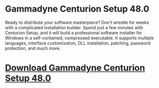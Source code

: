 # Gammadyne Centurion Setup 48.0

Ready to distribute your software masterpiece? Don't wrestle for weeks with a complicated installation builder. Spend just a few minutes with Centurion Setup, and it will build a professional software installer for Windows in a self-contained, compressed executable. It supports multiple languages, interface customization, DLL installation, patching, password protection, and much more.

# [Download Gammadyne Centurion Setup 48.0](https://developer.team/misc-development/35343-gammadyne-centurion-setup-480.html)
